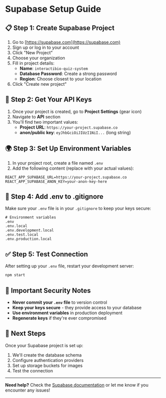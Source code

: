 # Supabase Setup Guide

## 📋 Step 1: Create Supabase Project

1. Go to [https://supabase.com](https://supabase.com)
2. Sign up or log in to your account
3. Click "New Project"
4. Choose your organization
5. Fill in project details:
   - **Name**: `interactibio-quiz-system`
   - **Database Password**: Create a strong password
   - **Region**: Choose closest to your location
6. Click "Create new project"

## 🔑 Step 2: Get Your API Keys

1. Once your project is created, go to **Project Settings** (gear icon)
2. Navigate to **API** section
3. You'll find two important values:
   - **Project URL**: `https://your-project.supabase.co`
   - **anon/public key**: `eyJhbGciOiJIUzI1NiI...` (long string)

## 🌍 Step 3: Set Up Environment Variables

1. In your project root, create a file named `.env`
2. Add the following content (replace with your actual values):

```env
REACT_APP_SUPABASE_URL=https://your-project.supabase.co
REACT_APP_SUPABASE_ANON_KEY=your-anon-key-here
```

## 📝 Step 4: Add .env to .gitignore

Make sure your `.env` file is in your `.gitignore` to keep your keys secure:

```gitignore
# Environment variables
.env
.env.local
.env.development.local
.env.test.local
.env.production.local
```

## ✅ Step 5: Test Connection

After setting up your `.env` file, restart your development server:

```bash
npm start
```

## 🚨 Important Security Notes

- **Never commit your `.env` file** to version control
- **Keep your keys secure** - they provide access to your database
- **Use environment variables** in production deployment
- **Regenerate keys** if they're ever compromised

## 🔄 Next Steps

Once your Supabase project is set up:
1. We'll create the database schema
2. Configure authentication providers
3. Set up storage buckets for images
4. Test the connection

---

**Need help?** Check the [Supabase documentation](https://supabase.com/docs) or let me know if you encounter any issues! 